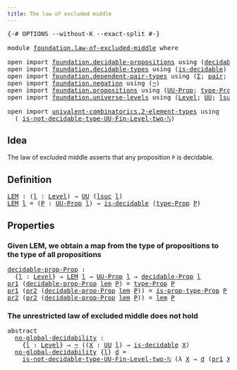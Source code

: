 ```yaml
---
title: The law of excluded middle
---
```


<pre class="Agda"><a id="52" class="Symbol">{-#</a> <a id="56" class="Keyword">OPTIONS</a> <a id="64" class="Pragma">--without-K</a> <a id="76" class="Pragma">--exact-split</a> <a id="90" class="Symbol">#-}</a>

<a id="95" class="Keyword">module</a> <a id="102" href="foundation.law-of-excluded-middle.html" class="Module">foundation.law-of-excluded-middle</a> <a id="136" class="Keyword">where</a>

<a id="143" class="Keyword">open</a> <a id="148" class="Keyword">import</a> <a id="155" href="foundation.decidable-propositions.html" class="Module">foundation.decidable-propositions</a> <a id="189" class="Keyword">using</a> <a id="195" class="Symbol">(</a><a id="196" href="foundation.decidable-propositions.html#2483" class="Function">decidable-Prop</a><a id="210" class="Symbol">)</a>
<a id="212" class="Keyword">open</a> <a id="217" class="Keyword">import</a> <a id="224" href="foundation.decidable-types.html" class="Module">foundation.decidable-types</a> <a id="251" class="Keyword">using</a> <a id="257" class="Symbol">(</a><a id="258" href="foundation.decidable-types.html#1918" class="Function">is-decidable</a><a id="270" class="Symbol">)</a>
<a id="272" class="Keyword">open</a> <a id="277" class="Keyword">import</a> <a id="284" href="foundation.dependent-pair-types.html" class="Module">foundation.dependent-pair-types</a> <a id="316" class="Keyword">using</a> <a id="322" class="Symbol">(</a><a id="323" href="foundation-core.dependent-pair-types.html#515" class="Record">Σ</a><a id="324" class="Symbol">;</a> <a id="326" href="foundation-core.dependent-pair-types.html#588" class="InductiveConstructor">pair</a><a id="330" class="Symbol">;</a> <a id="332" href="foundation-core.dependent-pair-types.html#605" class="Field">pr1</a><a id="335" class="Symbol">;</a> <a id="337" href="foundation-core.dependent-pair-types.html#617" class="Field">pr2</a><a id="340" class="Symbol">)</a>
<a id="342" class="Keyword">open</a> <a id="347" class="Keyword">import</a> <a id="354" href="foundation.negation.html" class="Module">foundation.negation</a> <a id="374" class="Keyword">using</a> <a id="380" class="Symbol">(</a><a id="381" href="foundation-core.negation.html#465" class="Function">¬</a><a id="382" class="Symbol">)</a>
<a id="384" class="Keyword">open</a> <a id="389" class="Keyword">import</a> <a id="396" href="foundation.propositions.html" class="Module">foundation.propositions</a> <a id="420" class="Keyword">using</a> <a id="426" class="Symbol">(</a><a id="427" href="foundation-core.propositions.html#1393" class="Function">UU-Prop</a><a id="434" class="Symbol">;</a> <a id="436" href="foundation-core.propositions.html#1495" class="Function">type-Prop</a><a id="445" class="Symbol">;</a> <a id="447" href="foundation-core.propositions.html#1562" class="Function">is-prop-type-Prop</a><a id="464" class="Symbol">)</a>
<a id="466" class="Keyword">open</a> <a id="471" class="Keyword">import</a> <a id="478" href="foundation.universe-levels.html" class="Module">foundation.universe-levels</a> <a id="505" class="Keyword">using</a> <a id="511" class="Symbol">(</a><a id="512" href="Agda.Primitive.html#597" class="Postulate">Level</a><a id="517" class="Symbol">;</a> <a id="519" href="foundation-core.universe-levels.html#235" class="Primitive">UU</a><a id="521" class="Symbol">;</a> <a id="523" href="Agda.Primitive.html#780" class="Primitive">lsuc</a><a id="527" class="Symbol">)</a>

<a id="530" class="Keyword">open</a> <a id="535" class="Keyword">import</a> <a id="542" href="univalent-combinatorics.2-element-types.html" class="Module">univalent-combinatorics.2-element-types</a> <a id="582" class="Keyword">using</a>
  <a id="590" class="Symbol">(</a> <a id="592" href="univalent-combinatorics.2-element-types.html#20258" class="Function">is-not-decidable-type-UU-Fin-Level-two-ℕ</a><a id="632" class="Symbol">)</a>
</pre>
## Idea

The law of excluded middle asserts that any proposition `P` is decidable.

## Definition

<pre class="Agda"><a id="LEM"></a><a id="746" href="foundation.law-of-excluded-middle.html#746" class="Function">LEM</a> <a id="750" class="Symbol">:</a> <a id="752" class="Symbol">(</a><a id="753" href="foundation.law-of-excluded-middle.html#753" class="Bound">l</a> <a id="755" class="Symbol">:</a> <a id="757" href="Agda.Primitive.html#597" class="Postulate">Level</a><a id="762" class="Symbol">)</a> <a id="764" class="Symbol">→</a> <a id="766" href="foundation-core.universe-levels.html#235" class="Primitive">UU</a> <a id="769" class="Symbol">(</a><a id="770" href="Agda.Primitive.html#780" class="Primitive">lsuc</a> <a id="775" href="foundation.law-of-excluded-middle.html#753" class="Bound">l</a><a id="776" class="Symbol">)</a>
<a id="778" href="foundation.law-of-excluded-middle.html#746" class="Function">LEM</a> <a id="782" href="foundation.law-of-excluded-middle.html#782" class="Bound">l</a> <a id="784" class="Symbol">=</a> <a id="786" class="Symbol">(</a><a id="787" href="foundation.law-of-excluded-middle.html#787" class="Bound">P</a> <a id="789" class="Symbol">:</a> <a id="791" href="foundation-core.propositions.html#1393" class="Function">UU-Prop</a> <a id="799" href="foundation.law-of-excluded-middle.html#782" class="Bound">l</a><a id="800" class="Symbol">)</a> <a id="802" class="Symbol">→</a> <a id="804" href="foundation.decidable-types.html#1918" class="Function">is-decidable</a> <a id="817" class="Symbol">(</a><a id="818" href="foundation-core.propositions.html#1495" class="Function">type-Prop</a> <a id="828" href="foundation.law-of-excluded-middle.html#787" class="Bound">P</a><a id="829" class="Symbol">)</a>
</pre>
## Properties

### Given LEM, we obtain a map from the type of propositions to the type of all propositions

<pre class="Agda"><a id="decidable-prop-Prop"></a><a id="953" href="foundation.law-of-excluded-middle.html#953" class="Function">decidable-prop-Prop</a> <a id="973" class="Symbol">:</a>
  <a id="977" class="Symbol">{</a><a id="978" href="foundation.law-of-excluded-middle.html#978" class="Bound">l</a> <a id="980" class="Symbol">:</a> <a id="982" href="Agda.Primitive.html#597" class="Postulate">Level</a><a id="987" class="Symbol">}</a> <a id="989" class="Symbol">→</a> <a id="991" href="foundation.law-of-excluded-middle.html#746" class="Function">LEM</a> <a id="995" href="foundation.law-of-excluded-middle.html#978" class="Bound">l</a> <a id="997" class="Symbol">→</a> <a id="999" href="foundation-core.propositions.html#1393" class="Function">UU-Prop</a> <a id="1007" href="foundation.law-of-excluded-middle.html#978" class="Bound">l</a> <a id="1009" class="Symbol">→</a> <a id="1011" href="foundation.decidable-propositions.html#2483" class="Function">decidable-Prop</a> <a id="1026" href="foundation.law-of-excluded-middle.html#978" class="Bound">l</a>
<a id="1028" href="foundation-core.dependent-pair-types.html#605" class="Field">pr1</a> <a id="1032" class="Symbol">(</a><a id="1033" href="foundation.law-of-excluded-middle.html#953" class="Function">decidable-prop-Prop</a> <a id="1053" href="foundation.law-of-excluded-middle.html#1053" class="Bound">lem</a> <a id="1057" href="foundation.law-of-excluded-middle.html#1057" class="Bound">P</a><a id="1058" class="Symbol">)</a> <a id="1060" class="Symbol">=</a> <a id="1062" href="foundation-core.propositions.html#1495" class="Function">type-Prop</a> <a id="1072" href="foundation.law-of-excluded-middle.html#1057" class="Bound">P</a>
<a id="1074" href="foundation-core.dependent-pair-types.html#605" class="Field">pr1</a> <a id="1078" class="Symbol">(</a><a id="1079" href="foundation-core.dependent-pair-types.html#617" class="Field">pr2</a> <a id="1083" class="Symbol">(</a><a id="1084" href="foundation.law-of-excluded-middle.html#953" class="Function">decidable-prop-Prop</a> <a id="1104" href="foundation.law-of-excluded-middle.html#1104" class="Bound">lem</a> <a id="1108" href="foundation.law-of-excluded-middle.html#1108" class="Bound">P</a><a id="1109" class="Symbol">))</a> <a id="1112" class="Symbol">=</a> <a id="1114" href="foundation-core.propositions.html#1562" class="Function">is-prop-type-Prop</a> <a id="1132" href="foundation.law-of-excluded-middle.html#1108" class="Bound">P</a>
<a id="1134" href="foundation-core.dependent-pair-types.html#617" class="Field">pr2</a> <a id="1138" class="Symbol">(</a><a id="1139" href="foundation-core.dependent-pair-types.html#617" class="Field">pr2</a> <a id="1143" class="Symbol">(</a><a id="1144" href="foundation.law-of-excluded-middle.html#953" class="Function">decidable-prop-Prop</a> <a id="1164" href="foundation.law-of-excluded-middle.html#1164" class="Bound">lem</a> <a id="1168" href="foundation.law-of-excluded-middle.html#1168" class="Bound">P</a><a id="1169" class="Symbol">))</a> <a id="1172" class="Symbol">=</a> <a id="1174" href="foundation.law-of-excluded-middle.html#1164" class="Bound">lem</a> <a id="1178" href="foundation.law-of-excluded-middle.html#1168" class="Bound">P</a>
</pre>
### The unrestricted law of excluded middle does not hold

<pre class="Agda"><a id="1252" class="Keyword">abstract</a>
  <a id="no-global-decidability"></a><a id="1263" href="foundation.law-of-excluded-middle.html#1263" class="Function">no-global-decidability</a> <a id="1286" class="Symbol">:</a>
    <a id="1292" class="Symbol">{</a><a id="1293" href="foundation.law-of-excluded-middle.html#1293" class="Bound">l</a> <a id="1295" class="Symbol">:</a> <a id="1297" href="Agda.Primitive.html#597" class="Postulate">Level</a><a id="1302" class="Symbol">}</a> <a id="1304" class="Symbol">→</a> <a id="1306" href="foundation-core.negation.html#465" class="Function">¬</a> <a id="1308" class="Symbol">((</a><a id="1310" href="foundation.law-of-excluded-middle.html#1310" class="Bound">X</a> <a id="1312" class="Symbol">:</a> <a id="1314" href="foundation-core.universe-levels.html#235" class="Primitive">UU</a> <a id="1317" href="foundation.law-of-excluded-middle.html#1293" class="Bound">l</a><a id="1318" class="Symbol">)</a> <a id="1320" class="Symbol">→</a> <a id="1322" href="foundation.decidable-types.html#1918" class="Function">is-decidable</a> <a id="1335" href="foundation.law-of-excluded-middle.html#1310" class="Bound">X</a><a id="1336" class="Symbol">)</a>
  <a id="1340" href="foundation.law-of-excluded-middle.html#1263" class="Function">no-global-decidability</a> <a id="1363" class="Symbol">{</a><a id="1364" href="foundation.law-of-excluded-middle.html#1364" class="Bound">l</a><a id="1365" class="Symbol">}</a> <a id="1367" href="foundation.law-of-excluded-middle.html#1367" class="Bound">d</a> <a id="1369" class="Symbol">=</a>
    <a id="1375" href="univalent-combinatorics.2-element-types.html#20258" class="Function">is-not-decidable-type-UU-Fin-Level-two-ℕ</a> <a id="1416" class="Symbol">(λ</a> <a id="1419" href="foundation.law-of-excluded-middle.html#1419" class="Bound">X</a> <a id="1421" class="Symbol">→</a> <a id="1423" href="foundation.law-of-excluded-middle.html#1367" class="Bound">d</a> <a id="1425" class="Symbol">(</a><a id="1426" href="foundation-core.dependent-pair-types.html#605" class="Field">pr1</a> <a id="1430" href="foundation.law-of-excluded-middle.html#1419" class="Bound">X</a><a id="1431" class="Symbol">))</a>
</pre>
